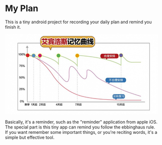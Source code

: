 My Plan
=========

This is a tiny android project for recording your daily plan and remind you finish it.

![image](https://github.com/javajavadog/my-plan/blob/master/ebbinghaus.jpg?raw=true)

Basically, it's a reminder, such as the "reminder" application from apple iOS. The special part is this tiny app can remind you follow the ebbinghaus rule. If you want remember some important things, or you're reciting words, it's a simple but effective tool.
